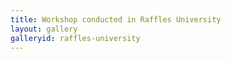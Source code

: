 ```yaml
---
title: Workshop conducted in Raffles University
layout: gallery
galleryid: raffles-university
--- 
```

